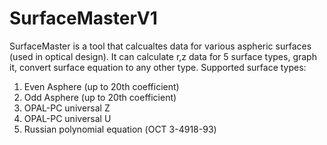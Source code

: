 # SurfaceMasterV1
SurfaceMaster is a tool that calcualtes data for various aspheric surfaces (used in optical design). It can calculate r,z data for 5 surface types, graph it, convert surface equation to any other type.
Supported surface types:
1) Even Asphere (up to 20th coefficient)
2) Odd Asphere (up to 20th coefficient)
3) OPAL-PC universal Z
4) OPAL-PC universal U
5) Russian polynomial equation (ОСТ 3-4918-93) 
